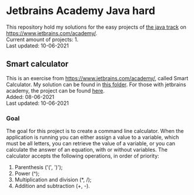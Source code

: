 # Jetbrains Academy Java hard

This repository hold my solutions for the easy projects of [the java track](https://hyperskill.org/tracks/1) on
https://www.jetbrains.com/academy/. <br/>
Current amount of projects: 1. <br/>
Last updated: 10-06-2021

## Smart calculator

This is an exercise from https://www.jetbrains.com/academy/, called Smart Calculator. My solution can be found
in [this folder](projects/Smart%20Calculator/src/main/java/calculator). For those with jetbrains academy, the project
can be found [here](https://hyperskill.org/projects/42). <br/>
Added: 08-06-2021 <br/>
Last updated: 10-06-2021

### Goal

The goal for this project is to create a command line calculator. When the application is running you can either 
assign a value to a variable, which must be all letters, you can retrieve the value of a variable, or you can 
calculate the answer of an equation, with or without variables. The calculator accepts the following operations, in 
order of priority:
 1. Parenthesis ('(', ')');
 1. Power (^);
 1. Multiplication and division (*, /);
 1. Addition and subtraction (+, -).
